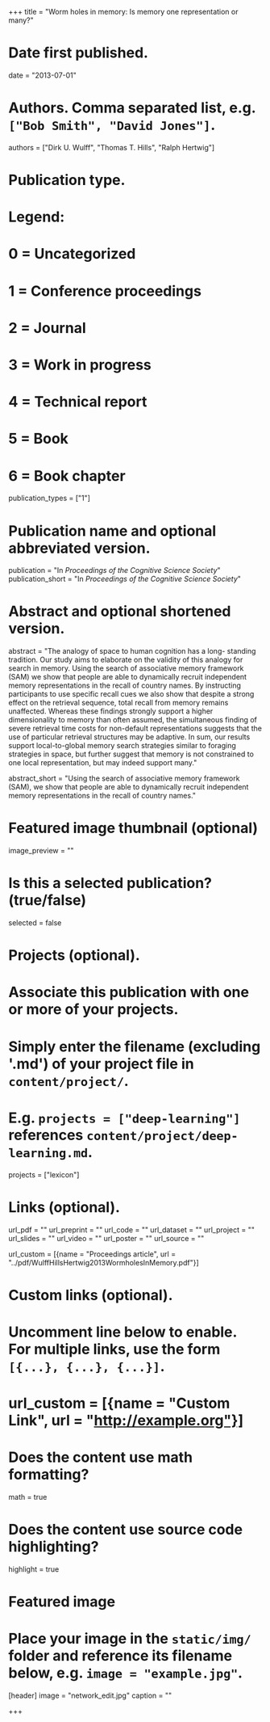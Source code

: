 +++
title = "Worm holes in memory: Is memory one representation or many?"

# Date first published.
date = "2013-07-01"

# Authors. Comma separated list, e.g. `["Bob Smith", "David Jones"]`.
authors = ["Dirk U. Wulff", "Thomas T. Hills", "Ralph Hertwig"]

# Publication type.
# Legend:
# 0 = Uncategorized
# 1 = Conference proceedings
# 2 = Journal
# 3 = Work in progress
# 4 = Technical report
# 5 = Book
# 6 = Book chapter
publication_types = ["1"]

# Publication name and optional abbreviated version.
publication = "In *Proceedings of the Cognitive Science Society*"
publication_short = "In *Proceedings of the Cognitive Science Society*"

# Abstract and optional shortened version.
abstract = "The analogy of space to human cognition has a long- standing tradition. Our study aims to elaborate on the validity of this analogy for search in memory. Using the search of associative memory framework (SAM) we show that people are able to dynamically recruit independent memory representations in the recall of country names. By instructing participants to use specific recall cues we also show that despite a strong effect on the retrieval sequence, total recall from memory remains unaffected. Whereas these findings strongly support a higher dimensionality to memory than often assumed, the simultaneous finding of severe retrieval time costs for non-default representations suggests that the use of particular retrieval structures may be adaptive. In sum, our results support local-to-global memory search strategies similar to foraging strategies in space, but further suggest that memory is not constrained to one local representation, but may indeed support many."

abstract_short = "Using the search of associative memory framework (SAM), we show that people are able to dynamically recruit independent memory representations in the recall of country names."


# Featured image thumbnail (optional)
image_preview = ""

# Is this a selected publication? (true/false)
selected = false

# Projects (optional).
#   Associate this publication with one or more of your projects.
#   Simply enter the filename (excluding '.md') of your project file in `content/project/`.
#   E.g. `projects = ["deep-learning"]` references `content/project/deep-learning.md`.
projects = ["lexicon"]

# Links (optional).
url_pdf = ""
url_preprint = ""
url_code = ""
url_dataset = ""
url_project = ""
url_slides = ""
url_video = ""
url_poster = ""
url_source = ""

url_custom = [{name = "Proceedings article", url = "../pdf/WulffHillsHertwig2013WormholesInMemory.pdf"}]

# Custom links (optional).
#   Uncomment line below to enable. For multiple links, use the form `[{...}, {...}, {...}]`.
# url_custom = [{name = "Custom Link", url = "http://example.org"}]

# Does the content use math formatting?
math = true

# Does the content use source code highlighting?
highlight = true

# Featured image
# Place your image in the `static/img/` folder and reference its filename below, e.g. `image = "example.jpg"`.
[header]
image = "network_edit.jpg"
caption = ""

+++
